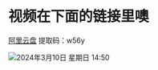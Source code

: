 # 视频在下面的链接里噢

[阿里云盘](https://www.alipan.com/s/17ZBGMctX1Z) 提取码：w56y

![2024年3月10日 星期日 14:50](https://heu-cats-1304328975.cos.ap-beijing.myqcloud.com/hidden/IMG_3149.JPG)

